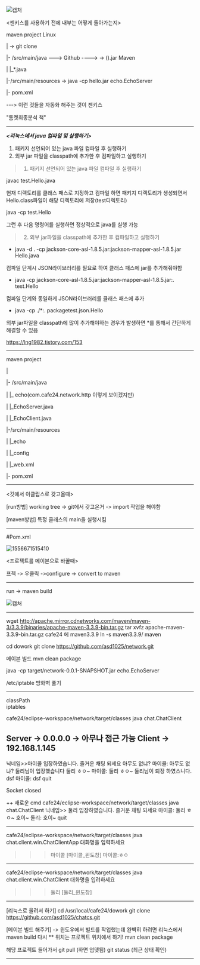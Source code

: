 ![캡처](C:\Users\BIT\Desktop\캡처.PNG)

<젠키스를 사용하기 전에 내부는 어떻게 돌아가는지>



maven project																				Linux

|																					-> git clone

|- /src/main/java     ---> Github 	---->				   ->		          ().jar    	Maven

|			|_*.java

|-/src/main/resources												-> java -cp hello.jar echo.EchoServer

|- pom.xml

---> 이런 것들을 자동화 해주는 것이 젠키스 



"톰켓최종분석 책"

---

***<리눅스에서 java 컴파일 및 실행하기>***

1. 패키지 선언되어 있는 java 파일 컴파일 후 실행하기
2. 외부 jar 파일을 classpath에 추가한 후 컴파일하고 실행하기



> 1. 패키지 선언되어 있는 java 파일 컴파일 후 실행하기
>
>    

javac test.Hello.java

현재 디렉토리를  클래스 패스로 지정하고 컴파일 하면 패키지 디렉토리가 생성되면서 Hello.class파일이 해당 디렉토리에 저장(test디렉토리)

java -cp test.Hello

그런 후 다음 명령어를 실행하면 정상적으로 java를 실행 가능



> 2. 외부 jar파일을 classpath에 추가한 후 컴파일하고 실행하기
>
>    

- java -d . -cp jackson-core-asl-1.8.5.jar:jackson-mapper-asl-1.8.5.jar Hello.java

컴파일 단계시 JSON라이브러리를 필요로 하여 클래스 패스에 jar를 추가해줘야함

- java -cp jackson-core-asl-1.8.5.jar:jackson-mapper-asl-1.8.5.jar:. test.Hello

컴파일 단계와 동일하게 JSON라이브러리를 클래스 패스에 추가

- java -cp ./*:. packagetest.json.Hello

외부 jar파일을 classpath에 많이 추가해야하는 경우가 발생하면 *를 통해서 간단하게 해결할 수 있음







<https://lng1982.tistory.com/153>

---



maven project																				 

|																		 

|- /src/main/java  

|			|_   echo(com.cafe24.network.http 이렇게 보이겠지만)

|						|_EchoServer.java

|						|_EchoClient.java

|-/src/main/resources			

|			|_echo

|					|_config

|							|_web.xml									 

|- pom.xml

---

<깃에서 이클립스로 갖고올때>

[run방법] working tree ->   git에서 갖고온거 -> import 작업을 해야함 

[maven방법] 특정 클래스의 main을 실행시킴

---



#Pom.xml

![1556671515410](C:\Users\BIT\AppData\Roaming\Typora\typora-user-images\1556671515410.png)



<프로젝트를 메이븐으로 바꿀때>

프젝 -> 우클릭 ->configure -> convert to maven

---

run -> maven build



![캡처](C:\Users\BIT\Desktop\캡처.PNG)



---

wget http://apache.mirror.cdnetworks.com/maven/maven-3/3.3.9/binaries/apache-maven-3.3.9-bin.tar.gz
tar xvfz apache-maven-3.3.9-bin.tar.gz
cafe24 에
maven3.3.9
ln -s maven3.3.9/ maven

cd dowork
git clone https://github.com/asd1025/network.git


메이븐 빌드
mvn clean package


java -cp target/network-0.0.1-SNAPSHOT.jar echo.EchoServer


/etc/iptable
방화벽 풀기



----------------------------------------------------------
classPath  
iptables   


cafe24/eclipse-workspace/network/target/classes java chat.ChatClient


Server -> 0.0.0.0 -> 아무나 접근 가능
Client -> 192.168.1.145
---------------------------------------------
닉네임>>마이콜
입장하였습니다. 즐거운 채팅 되세요
아무도 없냐?
마이콜: 아무도 없냐?
둘리님이 입장했습니다
둘리 ㅎㅇ~
마이콜: 둘리 ㅎㅇ~
둘리님이 퇴장 하였스니다.
dsf
마이콜: dsf
quit

Socket closed


++ 새로운 cmd
cafe24/eclipse-workspace/network/target/classes java chat.ChatClient
닉네임>> 둘리
입장하였습니다. 즐거운 채팅 되세요
마이콜: 둘리 ㅎㅇ~
호이~
둘리: 호이~
quit

------------------------------
cafe24/eclipse-workspace/network/target/classes java chat.client.win.ChatClientApp
대화명을 입력하세요
>>> 마이콜
>>> [마이콜_윈도창]
>>> 마이콜:ㅎㅇ

-----------------------
cafe24/eclipse-workspace/network/target/classes java chat.client.win.ChatClient
대화명을 입려하세요
>>> 둘리
>>> [둘리_윈도창]

------------------------------------------

[리눅스로 올려서 하기]
cd /usr/local/cafe24/dowork
git clone https://github.com/asd1025/chatcs.git

[메이븐 빌드 해주기] -> 윈도우에서 빌드를 작업했는데 완벽히 하려면 리눅스에서 maven build 다시
** 위치는 프로젝트 위치에서 하기! 
mvn clean package

해당 프로젝트 들어가서 git pull (하면 업뎃됨)
git status (최근 상태 확인)

------------------------------------------
